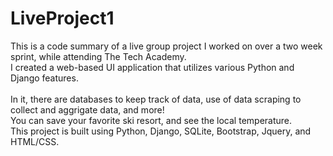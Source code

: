 # LiveProject1

This is a code summary of a live group project I worked on over a two week sprint, while attending The Tech Academy.<br>
I created a web-based UI application that utilizes various Python and Django features.<br>  
In it, there are databases to keep track of data, use of data scraping to collect and aggrigate data, and more!<br>
You can save your favorite ski resort, and see the local temperature.<br>
This project is built using Python, Django, SQLite, Bootstrap, Jquery, and HTML/CSS.<br>

<img url> 
